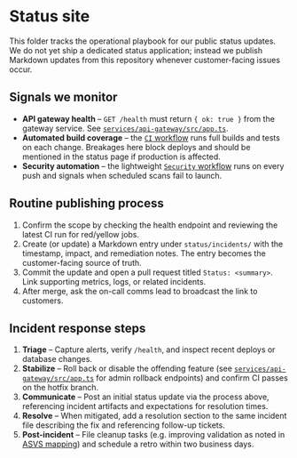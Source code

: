 # Status site

This folder tracks the operational playbook for our public status updates. We do not yet ship a dedicated status application; instead we publish Markdown updates from this repository whenever customer-facing issues occur.

## Signals we monitor
- **API gateway health** – `GET /health` must return `{ ok: true }` from the gateway service. See [`services/api-gateway/src/app.ts`](../services/api-gateway/src/app.ts#L65-L107).
- **Automated build coverage** – the [`CI` workflow](../.github/workflows/ci.yml#L1-L44) runs full builds and tests on each change. Breakages here block deploys and should be mentioned in the status page if production is affected.
- **Security automation** – the lightweight [`Security` workflow](../.github/workflows/security.yml#L1-L9) runs on every push and signals when scheduled scans fail to launch.

## Routine publishing process
1. Confirm the scope by checking the health endpoint and reviewing the latest CI run for red/yellow jobs.
2. Create (or update) a Markdown entry under `status/incidents/` with the timestamp, impact, and remediation notes. The entry becomes the customer-facing source of truth.
3. Commit the update and open a pull request titled `Status: <summary>`. Link supporting metrics, logs, or related incidents.
4. After merge, ask the on-call comms lead to broadcast the link to customers.

## Incident response steps
1. **Triage** – Capture alerts, verify `/health`, and inspect recent deploys or database changes.
2. **Stabilize** – Roll back or disable the offending feature (see [`services/api-gateway/src/app.ts`](../services/api-gateway/src/app.ts#L84-L164) for admin rollback endpoints) and confirm CI passes on the hotfix branch.
3. **Communicate** – Post an initial status update via the process above, referencing incident artifacts and expectations for resolution times.
4. **Resolve** – When mitigated, add a resolution section to the same incident file describing the fix and referencing follow-up tickets.
5. **Post-incident** – File cleanup tasks (e.g. improving validation as noted in [ASVS mapping](../docs/security/ASVS-mapping.md)) and schedule a retro within two business days.
